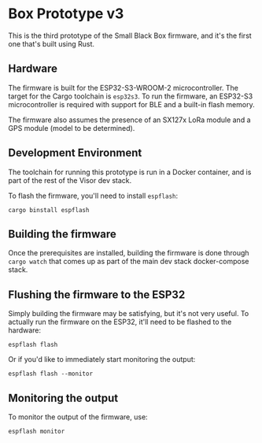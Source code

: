# Box Prototype v3

This is the third prototype of the Small Black Box firmware, and it's the first one that's built using Rust.

## Hardware

The firmware is built for the ESP32-S3-WROOM-2 microcontroller. The target for the Cargo toolchain is `esp32s3`. To run the firmware, an ESP32-S3 microcontroller is required with support for BLE and a built-in flash memory.

The firmware also assumes the presence of an SX127x LoRa module and a GPS module (model to be determined).

## Development Environment

The toolchain for running this prototype is run in a Docker container, and is part of the rest of the Visor dev stack.

To flash the firmware, you'll need to install `espflash`:
```
cargo binstall espflash
```

## Building the firmware

Once the prerequisites are installed, building the firmware is done through `cargo watch` that comes up as part of the main dev stack docker-compose stack.

## Flushing the firmware to the ESP32

Simply building the firmware may be satisfying, but it's not very useful. To actually run the firmware on the ESP32, it'll need to be flashed to the hardware:

```
espflash flash
```
Or if you'd like to immediately start monitoring the output:
```
espflash flash --monitor
```

## Monitoring the output

To monitor the output of the firmware, use:

```
espflash monitor
```
